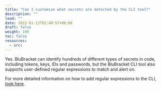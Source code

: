 ```yaml
---
title: "Can I customize what secrets are detected by the CLI tool?"
description: ""
lead: ""
date: 2022-01-12T02:48:57+00:00
draft: false
weight: 100
toc: false
resources:
  - src:
---
```


Yes. BluBracket can identify hundreds of different types of secrets in code, including tokens, keys, IDs and passwords, but the BluBracket CLI tool also supports user-defined regular expressions to match and alert on.

For more detailed information on how to add regular expressions to the CLI, [look here](https://support.blubracket.com/hc/en-us/articles/360057401752-Adding-regular-expressions-to-the-BluBracket-CLI-Tool-search-).

